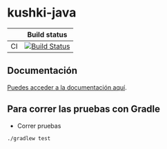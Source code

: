 # kushki-java

|   | Build status |
|---|---|
| CI         | [![Build Status](https://snap-ci.com/Kushki/kushki-java/branch/master/build_image)](https://snap-ci.com/Kushki/kushki-java/branch/master) |

## Documentación

[Puedes acceder a la documentación aquí](https://demo.kushkipagos.com/docs/java).

## Para correr las pruebas con Gradle

- Correr pruebas

```sh
./gradlew test
```